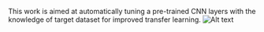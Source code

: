 This work is aimed at automatically tuning a pre-trained CNN layers with the knowledge of target dataset for improved transfer learning. 
![Alt text](relative/path/to/img.jpg?raw=true "Title")
